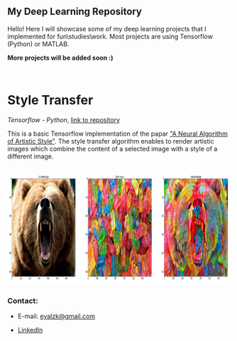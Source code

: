 ## My Deep Learning Repository
 
Hello!
Here I will showcase some of my deep learning projects that I implemented for fun\studies\work.
Most projects are using Tensorflow (Python) or MATLAB.

**More projects will be added soon :)**


<br>

# Style Transfer

*Tensorflow - Python*,  [link to repository](https://github.com/eyalzk/style_transfer)


This is a basic Tensorflow implementation of the papar ["A Neural Algorithm of Artistic Style"](https://arxiv.org/abs/1508.06576).
The style transfer algorithm enables to render artistic images which combine the content of a selected image with a style of a different image.

<br><img src="images/style_tf.png" height="250"> 


### Contact:

* E-mail: eyalzk@gmail.com

* [LinkedIn](https://il.linkedin.com/in/eyal-zakkay-323142aa )

